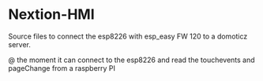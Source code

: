 # Nextion-HMI

Source files to connect the esp8226 with esp_easy FW 120 to a domoticz server.

@ the moment it can connect to the esp8226 and  read the touchevents and pageChange from a raspberry PI

